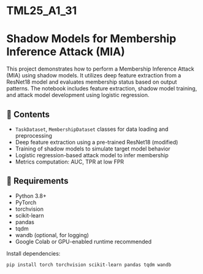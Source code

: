 # TML25_A1_31


# Shadow Models for Membership Inference Attack (MIA)

This project demonstrates how to perform a Membership Inference Attack (MIA) using shadow models. It utilizes deep feature extraction from a ResNet18 model and evaluates membership status based on output patterns. The notebook includes feature extraction, shadow model training, and attack model development using logistic regression.

## 📂 Contents

- `TaskDataset`, `MembershipDataset` classes for data loading and preprocessing
- Deep feature extraction using a pre-trained ResNet18 (modified)
- Training of shadow models to simulate target model behavior
- Logistic regression-based attack model to infer membership
- Metrics computation: AUC, TPR at low FPR

## 🧰 Requirements

- Python 3.8+
- PyTorch
- torchvision
- scikit-learn
- pandas
- tqdm
- wandb (optional, for logging)
- Google Colab or GPU-enabled runtime recommended

Install dependencies:

```bash
pip install torch torchvision scikit-learn pandas tqdm wandb
